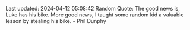 Last updated: 2024-04-12 05:08:42
Random Quote: The good news is, Luke has his bike.
More good news, I taught some random kid a valuable lesson by stealing his bike. - Phil Dunphy